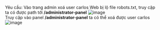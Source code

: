 Yêu cầu: Vào trang admin xoá user carlos
Web bị lộ file robots.txt, truy cập ta có được path tới **/administrator-panel** 
![image](https://user-images.githubusercontent.com/62832067/151285063-eac2f6f7-f718-463e-b1bc-e10fb7ab1185.png)
<br> Truy cập vào panel **/administrator-panel** ta có thể xoá được user carlos
![image](https://user-images.githubusercontent.com/62832067/151285153-013ad252-39ca-4f79-a238-26a8ef45b331.png)

